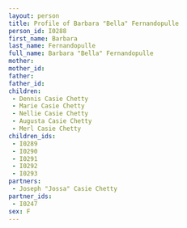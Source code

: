 ```yaml
---
layout: person
title: Profile of Barbara "Bella" Fernandopulle
person_id: I0288
first_name: Barbara
last_name: Fernandopulle
full_name: Barbara "Bella" Fernandopulle
mother: 
mother_id: 
father: 
father_id: 
children:
 - Dennis Casie Chetty
 - Marie Casie Chetty
 - Nellie Casie Chetty
 - Augusta Casie Chetty
 - Merl Casie Chetty
children_ids:
 - I0289
 - I0290
 - I0291
 - I0292
 - I0293
partners:
 - Joseph "Jossa" Casie Chetty
partner_ids:
 - I0247
sex: F
---
```


